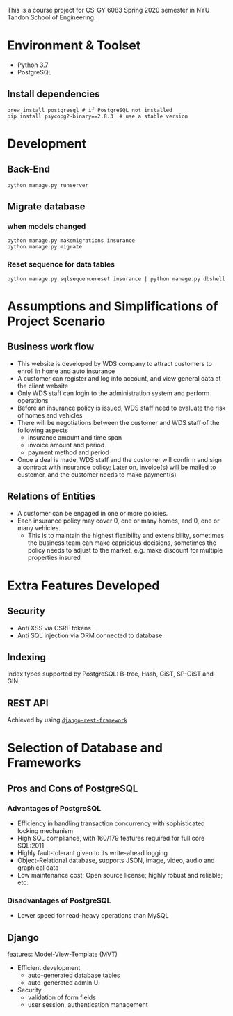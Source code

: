 This is a course project for CS-GY 6083 Spring 2020 semester in NYU Tandon School of Engineering.

# Environment & Toolset
- Python 3.7
- PostgreSQL

## Install dependencies
```shell script
brew install postgresql # if PostgreSQL not installed 
pip install psycopg2-binary==2.8.3  # use a stable version  
```

# Development

## Back-End
```shell script
python manage.py runserver
```

## Migrate database 
### when models changed
```shell script
python manage.py makemigrations insurance
python manage.py migrate
```
### Reset sequence for data tables
```shell script
python manage.py sqlsequencereset insurance | python manage.py dbshell
```

# Assumptions and Simplifications of Project Scenario

## Business work flow
- This website is developed by WDS company to attract customers to enroll in home and auto insurance
- A customer can register and log into account, and view general data at the client website
- Only WDS staff can login to the administration system and perform operations
- Before an insurance policy is issued, WDS staff need to evaluate the risk of homes and vehicles
- There will be negotiations between the customer and WDS staff of the following aspects
    - insurance amount and time span
    - invoice amount and period
    - payment method and period
- Once a deal is made, WDS staff and the customer will confirm and sign a contract with insurance policy;
Later on, invoice(s) will be mailed to customer, and the customer needs to make payment(s)

## Relations of Entities
- A customer can be engaged in one or more policies.
- Each insurance policy may cover 0, one or many homes, and 0, one or many vehicles.
    - This is to maintain the highest flexibility and extensibility, 
    sometimes the business team can make capricious decisions,
    sometimes the policy needs to adjust to the market, e.g. make discount for multiple properties insured 

# Extra Features Developed

## Security
- Anti XSS via CSRF tokens
- Anti SQL injection via ORM connected to database

## Indexing
Index types supported by PostgreSQL: B-tree, Hash, GiST, SP-GiST and GIN.

## REST API
Achieved by using [`django-rest-framework`](https://www.django-rest-framework.org/)


# Selection of Database and Frameworks
## Pros and Cons of PostgreSQL

### Advantages of PostgreSQL
- Efficiency in handling transaction concurrency with sophisticated locking mechanism
- High SQL compliance, with 160/179 features required for full core SQL:2011
- Highly fault-tolerant given to its write-ahead logging
- Object-Relational database, supports JSON, image, video, audio and graphical data
- Low maintenance cost; Open source license; highly robust and reliable; etc.

### Disadvantages of PostgreSQL
- Lower speed for read-heavy operations than MySQL

## Django
features: Model-View-Template (MVT)
- Efficient development
    - auto-generated database tables
    - auto-generated admin UI
- Security
    - validation of form fields
    - user session, authentication management 
